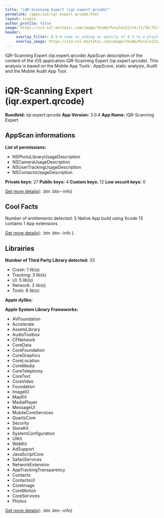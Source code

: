 ```yaml
---
title: "iQR-Scanning Expert (iqr.expert.qrcode)"
permalink: /apps/ios/iqr.expert.qrcode.html
layout: single
author_profile: false
image: https://is3-ssl.mzstatic.com/image/thumb/Purple122/v4/f1/5b/f3/f15bf344-cc54-4191-9f35-113f8ee708bf/AppIcon-0-0-1x_U007emarketing-0-0-0-7-0-0-sRGB-0-0-0-GLES2_U002c0-512MB-85-220-0-0.png/512x512bb.jpg
header: 
     overlay_filter: 0.5 # same as adding an opacity of 0.5 to a black background
     overlay_image: https://is3-ssl.mzstatic.com/image/thumb/Purple122/v4/f1/5b/f3/f15bf344-cc54-4191-9f35-113f8ee708bf/AppIcon-0-0-1x_U007emarketing-0-0-0-7-0-0-sRGB-0-0-0-GLES2_U002c0-512MB-85-220-0-0.png/512x512bb.jpg
---
```

iQR-Scanning Expert (iqr.expert.qrcode) AppScan description of the content of the iOS application iQR-Scanning Expert (iqr.expert.qrcode). This analysis is based on the Mobile App Tools : AppScore, static analysis, Audit and the Mobile Audit App Tool.

# iQR-Scanning Expert (iqr.expert.qrcode)

**BundleId:** iqr.expert.qrcode
**App Version:** 3.0.4
**App Name:** iQR-Scanning Expert


## AppScan informations 

**List of permissions:** 
- NSPhotoLibraryUsageDescription
- NSCameraUsageDescription
- NSUserTrackingUsageDescription
- NSContactsUsageDescription
  
  
**Private keys:** 27
**Public keys:** 4
**Custom keys:** 12
**Low securit keys:** 0
  
[Get more details](/pricing.html){: .btn .btn--info}

## Cool Facts

Number of entitlements detected: 5
Native App
build using Xcode 13
contains 1 App extensions
  
[Get more details](/pricing.html){: .btn .btn--info }

## Librairies 
**Number of Third Party Library detected:** 33
- Crash: 1 lib(s)
- Tracking: 3 lib(s)
- UI: 5 lib(s)
- Network: 2 lib(s)
- Tools: 8 lib(s)


**Apple dylibs:**


**Apple System Library Frameworks:**
- AVFoundation
- Accelerate
- AssetsLibrary
- AudioToolbox
- CFNetwork
- CoreData
- CoreFoundation
- CoreGraphics
- CoreLocation
- CoreMedia
- CoreTelephony
- CoreText
- CoreVideo
- Foundation
- ImageIO
- MapKit
- MediaPlayer
- MessageUI
- MobileCoreServices
- QuartzCore
- Security
- StoreKit
- SystemConfiguration
- UIKit
- WebKit
- AdSupport
- JavaScriptCore
- SafariServices
- NetworkExtension
- AppTrackingTransparency
- Contacts
- ContactsUI
- CoreImage
- CoreMotion
- CoreServices
- Photos


  
[Get more details](/pricing.html){: .btn .btn--info}

